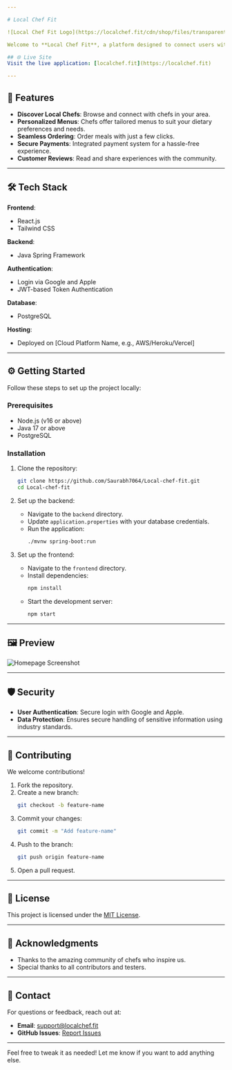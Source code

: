 ```yaml
---

# Local Chef Fit

![Local Chef Fit Logo](https://localchef.fit/cdn/shop/files/transparent_PNG.png?v=1706903414&width=140)  

Welcome to **Local Chef Fit**, a platform designed to connect users with local chefs, enabling them to enjoy freshly prepared meals in their community. Explore a new way to experience culinary delights while supporting local talent.

## 🌐 Live Site
Visit the live application: [localchef.fit](https://localchef.fit)

---
```


## 🚀 Features

- **Discover Local Chefs**: Browse and connect with chefs in your area.
- **Personalized Menus**: Chefs offer tailored menus to suit your dietary preferences and needs.
- **Seamless Ordering**: Order meals with just a few clicks.
- **Secure Payments**: Integrated payment system for a hassle-free experience.
- **Customer Reviews**: Read and share experiences with the community.

---

## 🛠️ Tech Stack

**Frontend**:
- React.js  
- Tailwind CSS

**Backend**:
- Java Spring Framework

**Authentication**:
- Login via Google and Apple  
- JWT-based Token Authentication

**Database**:
- PostgreSQL

**Hosting**:
- Deployed on [Cloud Platform Name, e.g., AWS/Heroku/Vercel]

---

## ⚙️ Getting Started

Follow these steps to set up the project locally:

### Prerequisites
- Node.js (v16 or above)
- Java 17 or above
- PostgreSQL

### Installation

1. Clone the repository:
   ```bash
   git clone https://github.com/Saurabh7064/Local-chef-fit.git
   cd Local-chef-fit
   ```

2. Set up the backend:
   - Navigate to the `backend` directory.
   - Update `application.properties` with your database credentials.
   - Run the application:
     ```bash
     ./mvnw spring-boot:run
     ```

3. Set up the frontend:
   - Navigate to the `frontend` directory.
   - Install dependencies:
     ```bash
     npm install
     ```
   - Start the development server:
     ```bash
     npm start
     ```

---

## 🖼️ Preview

![Homepage Screenshot](https://localchef.fit/screenshot/homepage.png)

---

## 🛡️ Security

- **User Authentication**: Secure login with Google and Apple.
- **Data Protection**: Ensures secure handling of sensitive information using industry standards.

---

## 🤝 Contributing

We welcome contributions!  

1. Fork the repository.  
2. Create a new branch:
   ```bash
   git checkout -b feature-name
   ```
3. Commit your changes:
   ```bash
   git commit -m "Add feature-name"
   ```
4. Push to the branch:
   ```bash
   git push origin feature-name
   ```
5. Open a pull request.

---

## 📄 License

This project is licensed under the [MIT License](LICENSE).

---

## 📝 Acknowledgments

- Thanks to the amazing community of chefs who inspire us.
- Special thanks to all contributors and testers.

---

## 📧 Contact

For questions or feedback, reach out at:
- **Email**: support@localchef.fit
- **GitHub Issues**: [Report Issues](https://github.com/Saurabh7064/Local-chef-fit/issues)

---

Feel free to tweak it as needed! Let me know if you want to add anything else.
